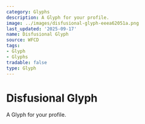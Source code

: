```yaml
---
category: Glyphs
description: A Glyph for your profile.
image: ../images/disfusional-glyph-eeea62051a.png
last_updated: '2025-09-17'
name: Disfusional Glyph
source: WFCD
tags:
- Glyph
- Glyphs
tradable: false
type: Glyph
---
```


# Disfusional Glyph

A Glyph for your profile.

